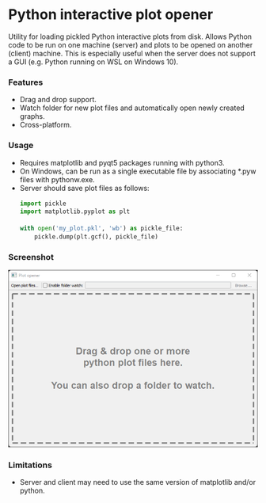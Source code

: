 # Python interactive plot opener
Utility for loading pickled Python interactive plots from disk. Allows Python code to be run on one machine (server) and plots to be opened on another (client) machine. This is especially useful when the server does not support a GUI (e.g. Python running on WSL on Windows 10).

### Features
- Drag and drop support.
- Watch folder for new plot files and automatically open newly created graphs.
- Cross-platform.

### Usage
- Requires matplotlib and pyqt5 packages running with python3.
- On Windows, can be run as a single executable file by associating *.pyw files with pythonw.exe.
- Server should save plot files as follows:
    ```python
    import pickle
    import matplotlib.pyplot as plt
    
    with open('my_plot.pkl', 'wb') as pickle_file:
        pickle.dump(plt.gcf(), pickle_file)
    ```
### Screenshot
![](screenshot.png)

### Limitations
- Server and client may need to use the same version of matplotlib and/or python.
